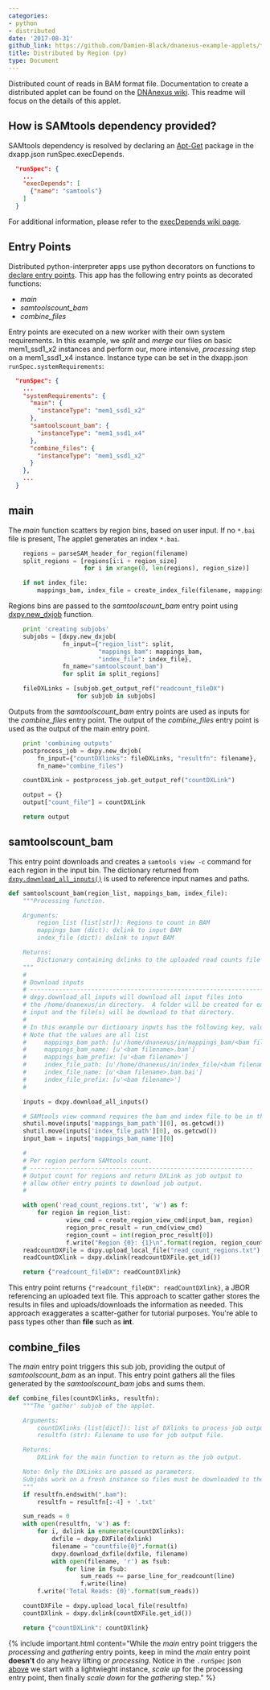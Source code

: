 ```yaml
---
categories:
- python
- distributed
date: '2017-08-31'
github_link: https://github.com/Damien-Black/dnanexus-example-applets/tree/master/Tutorials/python/samtools_count_distr_region_py
title: Distributed by Region (py)
type: Document
---
```

Distributed count of reads in BAM format file. Documentation to create a distributed applet can be found on the [DNAnexus wiki](https://wiki.dnanexus.com/Developer-Tutorials/Parallelize-Your-App). This readme will focus on the details of this applet.

## How is SAMtools dependency provided?
SAMtools dependency is resolved by declaring an [Apt-Get](https://help.ubuntu.com/14.04/serverguide/apt-get.html) package in the dxapp.json runSpec.execDepends.
```json
  "runSpec": {
    ...
    "execDepends": [
      {"name": "samtools"}
    ]
  }
```
For additional information, please refer to the [execDepends wiki page](https://wiki.dnanexus.com/Execution-Environment-Reference#Software-Packages).

## Entry Points
Distributed python-interpreter apps use python decorators on functions to [declare entry points](https://wiki.dnanexus.com/Developer-Tutorials/Parallelize-Your-App#Adding-Entry-Points-to-Your-Code). This app has the following entry points as decorated functions:

* *main* 
* *samtoolscount_bam*
* *combine_files*

Entry points are executed on a new worker with their own system requirements. In this example, we *split* and *merge* our files on basic mem1_ssd1_x2 instances and perform our, more intensive, *processing* step on a mem1_ssd1_x4 instance. Instance type can be set in the dxapp.json `runSpec.systemRequirements`:
```json
  "runSpec": {
    ...
    "systemRequirements": {
      "main": {
        "instanceType": "mem1_ssd1_x2"
      },
      "samtoolscount_bam": {
        "instanceType": "mem1_ssd1_x4"
      },
      "combine_files": {
        "instanceType": "mem1_ssd1_x2"
      }
    },
    ...
  }
```
## main
The *main* function scatters by region bins, based on user input. If no `*.bai` file is present, The applet generates an index `*.bai`.
```python
    regions = parseSAM_header_for_region(filename)
    split_regions = [regions[i:i + region_size]
                     for i in xrange(0, len(regions), region_size)]

    if not index_file:
        mappings_bam, index_file = create_index_file(filename, mappings_bam)
```
Regions bins are passed to the *samtoolscount_bam* entry point using [dxpy.new_dxjob](http://autodoc.dnanexus.com/bindings/python/current/dxpy_apps.html?highlight=new_dxjob#dxpy.bindings.dxjob.new_dxjob) function.
```python
    print 'creating subjobs'
    subjobs = [dxpy.new_dxjob(
               fn_input={"region_list": split,
                         "mappings_bam": mappings_bam,
                         "index_file": index_file},
               fn_name="samtoolscount_bam")
               for split in split_regions]

    fileDXLinks = [subjob.get_output_ref("readcount_fileDX")
                   for subjob in subjobs]
```
Outputs from the *samtoolscount_bam* entry points are used as inputs for the *combine_files* entry point. The output of the *combine_files* entry point is used as the output of the main entry point.
```python
    print 'combining outputs'
    postprocess_job = dxpy.new_dxjob(
        fn_input={"countDXlinks": fileDXLinks, "resultfn": filename},
        fn_name="combine_files")

    countDXLink = postprocess_job.get_output_ref("countDXLink")

    output = {}
    output["count_file"] = countDXLink

    return output
```

## samtoolscount_bam
This entry point downloads and creates a `samtools view -c` command for each region in the input bin. The dictionary returned from [`dxpy.download_all_inputs()`]() is used to reference input names and paths.
```python
def samtoolscount_bam(region_list, mappings_bam, index_file):
    """Processing function.

    Arguments:
        region_list (list[str]): Regions to count in BAM
        mappings_bam (dict): dxlink to input BAM
        index_file (dict): dxlink to input BAM

    Returns:
        Dictionary containing dxlinks to the uploaded read counts file
    """
    #
    # Download inputs
    # -------------------------------------------------------------------
    # dxpy.download_all_inputs will download all input files into
    # the /home/dnanexus/in directory.  A folder will be created for each
    # input and the file(s) will be download to that directory.
    #
    # In this example our dictionary inputs has the following key, value pairs
    # Note that the values are all list
    #     mappings_bam_path: [u'/home/dnanexus/in/mappings_bam/<bam filename>.bam']
    #     mappings_bam_name: [u'<bam filename>.bam']
    #     mappings_bam_prefix: [u'<bam filename>']
    #     index_file_path: [u'/home/dnanexus/in/index_file/<bam filename>.bam.bai']
    #     index_file_name: [u'<bam filename>.bam.bai']
    #     index_file_prefix: [u'<bam filename>']
    #

    inputs = dxpy.download_all_inputs()

    # SAMtools view command requires the bam and index file to be in the same
    shutil.move(inputs['mappings_bam_path'][0], os.getcwd())
    shutil.move(inputs['index_file_path'][0], os.getcwd())
    input_bam = inputs['mappings_bam_name'][0]

    #
    # Per region perform SAMtools count.
    # --------------------------------------------------------------
    # Output count for regions and return DXLink as job output to
    # allow other entry points to download job output.
    #

    with open('read_count_regions.txt', 'w') as f:
        for region in region_list:
                view_cmd = create_region_view_cmd(input_bam, region)
                region_proc_result = run_cmd(view_cmd)
                region_count = int(region_proc_result[0])
                f.write("Region {0}: {1}\n".format(region, region_count))
    readcountDXFile = dxpy.upload_local_file("read_count_regions.txt")
    readCountDXlink = dxpy.dxlink(readcountDXFile.get_id())

    return {"readcount_fileDX": readCountDXlink}
```
This entry point returns `{"readcount_fileDX": readCountDXlink}`, a JBOR referencing an uploaded text file. This approach to scatter gather stores the results in files and uploads/downloads the information as needed. This approach exaggerates a scatter-gather for tutorial purposes. You're able to pass types other than **file** such as **int**.
## combine_files
The *main* entry point triggers this sub job, providing the output of *samtoolscount_bam* as an input. This entry point gathers all the files generated by the *samtoolscount_bam* jobs and sums them.
```python
def combine_files(countDXlinks, resultfn):
    """The 'gather' subjob of the applet.

    Arguments:
        countDXlinks (list[dict]): list of DXlinks to process job output files.
        resultfn (str): Filename to use for job output file.

    Returns:
        DXLink for the main function to return as the job output.

    Note: Only the DXLinks are passed as parameters.
    Subjobs work on a fresh instance so files must be downloaded to the machine
    """
    if resultfn.endswith(".bam"):
        resultfn = resultfn[:-4] + '.txt'

    sum_reads = 0
    with open(resultfn, 'w') as f:
        for i, dxlink in enumerate(countDXlinks):
            dxfile = dxpy.DXFile(dxlink)
            filename = "countfile{0}".format(i)
            dxpy.download_dxfile(dxfile, filename)
            with open(filename, 'r') as fsub:
                for line in fsub:
                    sum_reads += parse_line_for_readcount(line)
                    f.write(line)
        f.write('Total Reads: {0}'.format(sum_reads))

    countDXFile = dxpy.upload_local_file(resultfn)
    countDXlink = dxpy.dxlink(countDXFile.get_id())

    return {"countDXLink": countDXlink}
```

{% include important.html content="While the _main_ entry point triggers the _processing_ and _gathering_ entry points, keep in mind the _main_ entry point **doesn't** do any heavy lifting or _processing_. Notice in the `.runSpec` json [above](#Entry-Points) we start with a lightwieght instance, _scale up_ for the processing entry point, then finally _scale down_ for the _gathering_ step." %}
